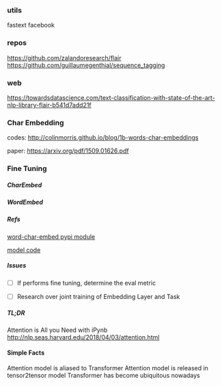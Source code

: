 ### utils
fastext facebook 

### repos

https://github.com/zalandoresearch/flair
https://github.com/guillaumegenthial/sequence_tagging


### web
https://towardsdatascience.com/text-classification-with-state-of-the-art-nlp-library-flair-b541d7add21f


### Char Embedding

codes: http://colinmorris.github.io/blog/1b-words-char-embeddings

paper: https://arxiv.org/pdf/1509.01626.pdf

### Fine Tuning

##### CharEmbed

##### WordEmbed

##### Refs

[word-char-embed pypi module](https://pypi.org/project/keras-word-char-embd/)
    
[model code](https://github.com/CyberZHG/keras-word-char-embd/blob/master/demo/sentiment_analysis.py) 

##### Issues 
- [ ] If performs fine tuning, determine the eval metric 
- [ ] Research over joint training of Embedding Layer and Task
    

##### TL;DR
Attention is All you Need with iPynb  
http://nlp.seas.harvard.edu/2018/04/03/attention.html

#### Simple Facts
Attention model is aliased to Transformer 
Attention model is released in tensor2tensor model 
Transformer has become ubiquitous nowadays 